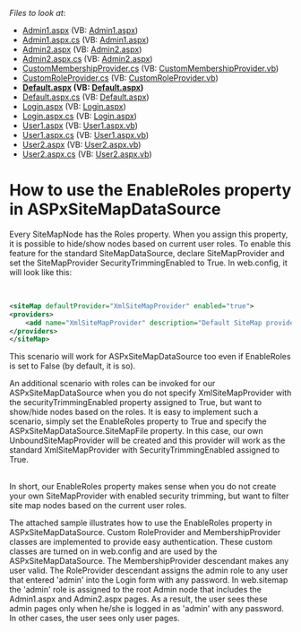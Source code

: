 <!-- default file list -->
*Files to look at*:

* [Admin1.aspx](./CS/WebSite/Admin/Admin1.aspx) (VB: [Admin1.aspx](./VB/WebSite/Admin/Admin1.aspx))
* [Admin1.aspx.cs](./CS/WebSite/Admin/Admin1.aspx.cs) (VB: [Admin1.aspx](./VB/WebSite/Admin/Admin1.aspx))
* [Admin2.aspx](./CS/WebSite/Admin/Admin2.aspx) (VB: [Admin2.aspx](./VB/WebSite/Admin/Admin2.aspx))
* [Admin2.aspx.cs](./CS/WebSite/Admin/Admin2.aspx.cs) (VB: [Admin2.aspx](./VB/WebSite/Admin/Admin2.aspx))
* [CustomMembershipProvider.cs](./CS/WebSite/App_Code/CustomMembershipProvider.cs) (VB: [CustomMembershipProvider.vb](./VB/WebSite/App_Code/CustomMembershipProvider.vb))
* [CustomRoleProvider.cs](./CS/WebSite/App_Code/CustomRoleProvider.cs) (VB: [CustomRoleProvider.vb](./VB/WebSite/App_Code/CustomRoleProvider.vb))
* **[Default.aspx](./CS/WebSite/Default.aspx) (VB: [Default.aspx](./VB/WebSite/Default.aspx))**
* [Default.aspx.cs](./CS/WebSite/Default.aspx.cs) (VB: [Default.aspx](./VB/WebSite/Default.aspx))
* [Login.aspx](./CS/WebSite/Login.aspx) (VB: [Login.aspx](./VB/WebSite/Login.aspx))
* [Login.aspx.cs](./CS/WebSite/Login.aspx.cs) (VB: [Login.aspx](./VB/WebSite/Login.aspx))
* [User1.aspx](./CS/WebSite/Users/User1.aspx) (VB: [User1.aspx.vb](./VB/WebSite/Users/User1.aspx.vb))
* [User1.aspx.cs](./CS/WebSite/Users/User1.aspx.cs) (VB: [User1.aspx.vb](./VB/WebSite/Users/User1.aspx.vb))
* [User2.aspx](./CS/WebSite/Users/User2.aspx) (VB: [User2.aspx.vb](./VB/WebSite/Users/User2.aspx.vb))
* [User2.aspx.cs](./CS/WebSite/Users/User2.aspx.cs) (VB: [User2.aspx.vb](./VB/WebSite/Users/User2.aspx.vb))
<!-- default file list end -->
# How to use the EnableRoles property in ASPxSiteMapDataSource


<p>Every SiteMapNode has the Roles property. When you assign this property, it is possible to hide/show nodes based on current user roles. To enable this feature for the standard SiteMapDataSource, declare SiteMapProvider and set the SiteMapProvider SecurityTrimmingEnabled to True. In web.config, it will look like this:</p><br />


```xml
<siteMap defaultProvider="XmlSiteMapProvider" enabled="true">
<providers>
    <add name="XmlSiteMapProvider" description="Default SiteMap provider." type="System.Web.XmlSiteMapProvider" siteMapFile="web.sitemap" securityTrimmingEnabled="true"/>
</providers>
</siteMap>


```

<p>This scenario will work for ASPxSiteMapDataSource too even if EnableRoles is set to False (by default, it is so).</p><p>An additional scenario with roles can be invoked for our ASPxSiteMapDataSource when you do not specify XmlSiteMapProvider with the securityTrimmingEnabled property assigned to True, but want to show/hide nodes based on the roles. It is easy to implement such a scenario, simply set the EnableRoles property to True and specify the ASPxSiteMapDataSource.SiteMapFile property. In this case, our own UnboundSiteMapProvider will be created and this provider will work as the standard XmlSiteMapProvider with SecurityTrimmingEnabled assigned to True.</p><p><br />
In short, our EnableRoles property makes sense when you do not create your own SiteMapProvider with enabled security trimming, but want to filter site map nodes based on the current user roles.</p><p>The attached sample illustrates how to use the EnableRoles property in ASPxSiteMapDataSource. Custom RoleProvider and MembershipProvider classes are implemented to provide easy authentication. These custom classes are turned on in web.config and are used by the ASPxSiteMapDataSource. The MembershipProvider descendant makes any user valid. The RoleProvider descendant assigns the admin role to any user that entered 'admin' into the Login form with any password. In web.sitemap the 'admin' role is assigned to the root Admin node that includes the Admin1.aspx and Admin2.aspx pages. As a result, the user sees these admin pages only when he/she is logged in as 'admin' with any password. In other cases, the user sees only user pages.</p>

<br/>


